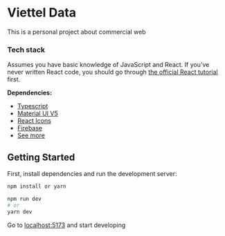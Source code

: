 # Viettel Data

This is a personal project about commercial web


### Tech stack

Assumes you have basic knowledge of JavaScript and React. If you’ve never written React code, you should go through [the official React tutorial](https://reactjs.org/tutorial/tutorial.html) first.

**Dependencies:**

- [Typescript](https://www.typescriptlang.org/)
- [Material UI V5](https://mui.com/)
- [React Icons](https://react-icons.github.io/react-icons/)
- [Firebase](https://firebase.google.com/docs/web/setup?hl=vi)
- [See more](package.json)

## Getting Started

First, install dependencies and run the development server:

```bash
npm install or yarn
```

```bash
npm run dev
# or
yarn dev
```

Go to [localhost:5173](http://localhost:5173) and start developing


